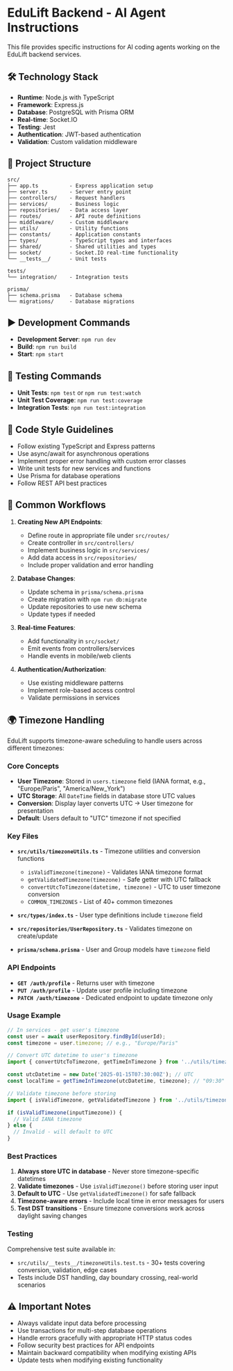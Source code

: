 # EduLift Backend - AI Agent Instructions

This file provides specific instructions for AI coding agents working on the EduLift backend services.

## 🛠️ Technology Stack

- **Runtime**: Node.js with TypeScript
- **Framework**: Express.js
- **Database**: PostgreSQL with Prisma ORM
- **Real-time**: Socket.IO
- **Testing**: Jest
- **Authentication**: JWT-based authentication
- **Validation**: Custom validation middleware

## 📁 Project Structure

```
src/
├── app.ts          - Express application setup
├── server.ts       - Server entry point
├── controllers/    - Request handlers
├── services/       - Business logic
├── repositories/   - Data access layer
├── routes/         - API route definitions
├── middleware/     - Custom middleware
├── utils/          - Utility functions
├── constants/      - Application constants
├── types/          - TypeScript types and interfaces
├── shared/         - Shared utilities and types
├── socket/         - Socket.IO real-time functionality
└── __tests__/      - Unit tests

tests/
└── integration/    - Integration tests

prisma/
├── schema.prisma   - Database schema
└── migrations/     - Database migrations
```

## ▶️ Development Commands

- **Development Server**: `npm run dev`
- **Build**: `npm run build`
- **Start**: `npm start`

## 🧪 Testing Commands

- **Unit Tests**: `npm test` or `npm run test:watch`
- **Unit Test Coverage**: `npm run test:coverage`
- **Integration Tests**: `npm run test:integration`

## 📝 Code Style Guidelines

- Follow existing TypeScript and Express patterns
- Use async/await for asynchronous operations
- Implement proper error handling with custom error classes
- Write unit tests for new services and functions
- Use Prisma for database operations
- Follow REST API best practices

## 🔄 Common Workflows

1. **Creating New API Endpoints**:
   - Define route in appropriate file under `src/routes/`
   - Create controller in `src/controllers/`
   - Implement business logic in `src/services/`
   - Add data access in `src/repositories/`
   - Include proper validation and error handling

2. **Database Changes**:
   - Update schema in `prisma/schema.prisma`
   - Create migration with `npm run db:migrate`
   - Update repositories to use new schema
   - Update types if needed

3. **Real-time Features**:
   - Add functionality in `src/socket/`
   - Emit events from controllers/services
   - Handle events in mobile/web clients

4. **Authentication/Authorization**:
   - Use existing middleware patterns
   - Implement role-based access control
   - Validate permissions in services

## 🌍 Timezone Handling

EduLift supports timezone-aware scheduling to handle users across different timezones:

### Core Concepts

- **User Timezone**: Stored in `users.timezone` field (IANA format, e.g., "Europe/Paris", "America/New_York")
- **UTC Storage**: All `DateTime` fields in database store UTC values
- **Conversion**: Display layer converts UTC → User timezone for presentation
- **Default**: Users default to "UTC" timezone if not specified

### Key Files

- **`src/utils/timezoneUtils.ts`** - Timezone utilities and conversion functions
  - `isValidTimezone(timezone)` - Validates IANA timezone format
  - `getValidatedTimezone(timezone)` - Safe getter with UTC fallback
  - `convertUtcToTimezone(datetime, timezone)` - UTC to user timezone conversion
  - `COMMON_TIMEZONES` - List of 40+ common timezones

- **`src/types/index.ts`** - User type definitions include `timezone` field
- **`src/repositories/UserRepository.ts`** - Validates timezone on create/update
- **`prisma/schema.prisma`** - User and Group models have `timezone` field

### API Endpoints

- **`GET /auth/profile`** - Returns user with timezone
- **`PUT /auth/profile`** - Update user profile including timezone
- **`PATCH /auth/timezone`** - Dedicated endpoint to update timezone only

### Usage Example

```typescript
// In services - get user's timezone
const user = await userRepository.findById(userId);
const timezone = user.timezone; // e.g., "Europe/Paris"

// Convert UTC datetime to user's timezone
import { convertUtcToTimezone, getTimeInTimezone } from '../utils/timezoneUtils';

const utcDatetime = new Date('2025-01-15T07:30:00Z'); // UTC
const localTime = getTimeInTimezone(utcDatetime, timezone); // "09:30" in Paris (UTC+2)

// Validate timezone before storing
import { isValidTimezone, getValidatedTimezone } from '../utils/timezoneUtils';

if (isValidTimezone(inputTimezone)) {
  // Valid IANA timezone
} else {
  // Invalid - will default to UTC
}
```

### Best Practices

1. **Always store UTC in database** - Never store timezone-specific datetimes
2. **Validate timezones** - Use `isValidTimezone()` before storing user input
3. **Default to UTC** - Use `getValidatedTimezone()` for safe fallback
4. **Timezone-aware errors** - Include local time in error messages for users
5. **Test DST transitions** - Ensure timezone conversions work across daylight saving changes

### Testing

Comprehensive test suite available in:
- `src/utils/__tests__/timezoneUtils.test.ts` - 30+ tests covering conversion, validation, edge cases
- Tests include DST handling, day boundary crossing, real-world scenarios

## ⚠️ Important Notes

- Always validate input data before processing
- Use transactions for multi-step database operations
- Handle errors gracefully with appropriate HTTP status codes
- Follow security best practices for API endpoints
- Maintain backward compatibility when modifying existing APIs
- Update tests when modifying existing functionality
